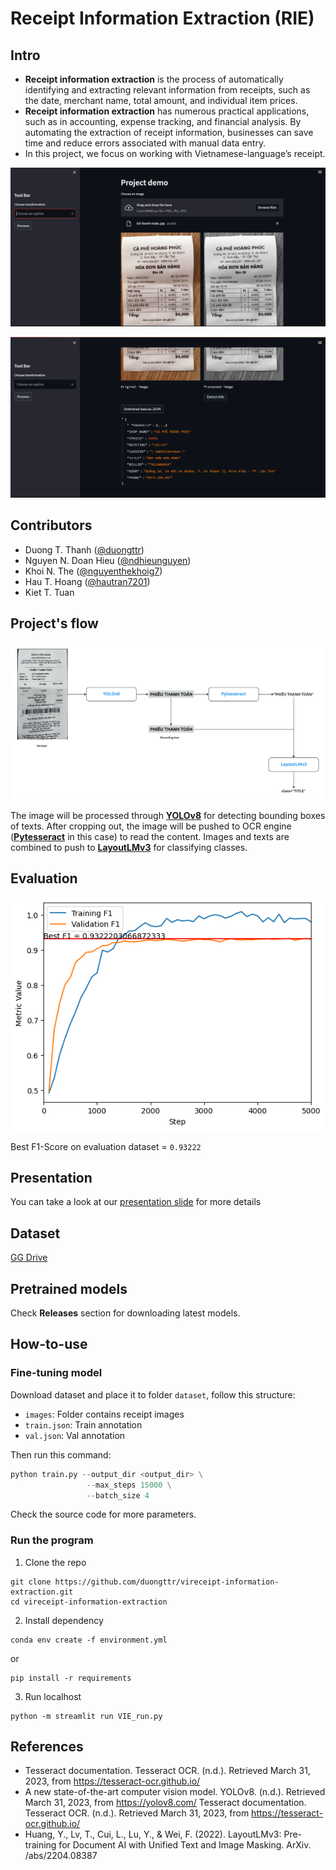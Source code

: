 # Receipt Information Extraction (RIE)

## Intro

- **Receipt information extraction** is the process of automatically identifying and extracting relevant information from receipts, such as the date, merchant name, total amount, and individual item prices.
- **Receipt information extraction** has numerous practical applications, such as in accounting, expense tracking, and financial analysis. By automating the extraction of receipt information, businesses can save time and reduce errors associated with manual data entry.
- In this project, we focus on working with Vietnamese-language’s receipt.

<p align="center">
  <img src="images/ui.png" />
</p>

<p align="center">
  <img src="images/ui2.png" />
</p>

## Contributors

- Duong T. Thanh ([@duongttr](https://github.com/duongttr))
- Nguyen N. Doan Hieu ([@ndhieunguyen](https://github.com/ndhieunguyen))
- Khoi N. The ([@nguyenthekhoig7](https://github.com/nguyenthekhoig7))
- Hau T. Hoang ([@hautran7201](https://github.com/hautran7201))
- Kiet T. Tuan

## Project's flow

<p align="center">
  <img src="images/flow.png" />
</p>

The image will be processed through [**YOLOv8**](https://github.com/ultralytics/ultralytics) for detecting bounding boxes of texts. After cropping out, the image will be pushed to OCR engine ([**Pytesseract**](https://github.com/tesseract-ocr/tesseract) in this case) to read the content. Images and texts are combined to push to [**LayoutLMv3**](https://huggingface.co/docs/transformers/model_doc/layoutlmv3) for classifying classes.

## Evaluation

<p align="center">
  <img src="images/f1score.png" />
</p>

Best F1-Score on evaluation dataset = `0.93222`

## Presentation

You can take a look at our [presentation slide](https://docs.google.com/presentation/d/1WTjoyddL2E7f9409SqT-ADI-HZIoFe8X3fBlDz-WfPk/edit?usp=sharing) for more details

## Dataset

[GG Drive](https://drive.google.com/file/d/1_2tBXQSF1-lk4BVxs1WIR1ymWGkfMzVZ/view?usp=share_link)

## Pretrained models

Check **Releases** section for downloading latest models.

## How-to-use

### Fine-tuning model

Download dataset and place it to folder `dataset`, follow this structure:

- `images`: Folder contains receipt images
- `train.json`: Train annotation
- `val.json`: Val annotation

Then run this command:

```python
python train.py --output_dir <output_dir> \
                 --max_steps 15000 \
                 --batch_size 4
```

Check the source code for more parameters.

### Run the program

1. Clone the repo

```
git clone https://github.com/duongttr/vireceipt-information-extraction.git
cd vireceipt-information-extraction
```

2. Install dependency

```
conda env create -f environment.yml
```

or

```
pip install -r requirements
```

3. Run localhost

```
python -m streamlit run VIE_run.py
```

## References

- Tesseract documentation. Tesseract OCR. (n.d.). Retrieved March 31, 2023, from https://tesseract-ocr.github.io/
- A new state-of-the-art computer vision model. YOLOv8. (n.d.). Retrieved March 31, 2023, from https://yolov8.com/
  Tesseract documentation. Tesseract OCR. (n.d.). Retrieved March 31, 2023, from https://tesseract-ocr.github.io/
- Huang, Y., Lv, T., Cui, L., Lu, Y., & Wei, F. (2022). LayoutLMv3: Pre-training for Document AI with Unified Text and Image Masking. ArXiv. /abs/2204.08387
